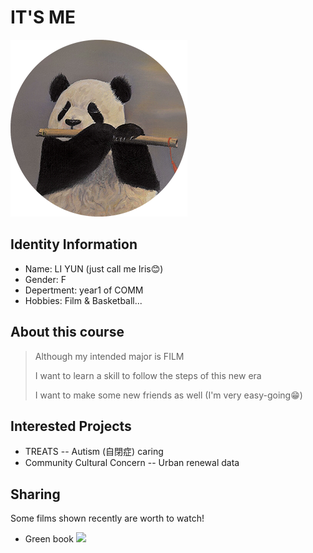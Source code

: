 # IT'S ME                                        
![](https://github.com/Ly-Iris/JOUR2106/blob/master/IMG_0438.png)
## Identity Information
* Name: LI YUN (just call me Iris😊)
* Gender: F
* Depertment: year1 of COMM
* Hobbies: Film & Basketball...
## About this course
>  Although my intended major is FILM
>
>  I want to learn a skill to follow the steps of this new era
>
>  I want to make some new friends as well (I'm very easy-going😁)
## Interested Projects
* TREATS -- Autism (自閉症) caring
* Community Cultural Concern -- Urban renewal data
##  Sharing
Some films shown recently are worth to watch!
* Green book
![](https://www.google.com/url?sa=i&rct=j&q=&esrc=s&source=images&cd=&cad=rja&uact=8&ved=2ahUKEwi15pSNkpvgAhUDF4gKHUk9B14QjRx6BAgBEAU&url=https%3A%2F%2Fen.wikipedia.org%2Fwiki%2FGreen_Book_(film)&psig=AOvVaw2uba24bGYt86XbnmLPGl4K&ust=1549131289435176)
